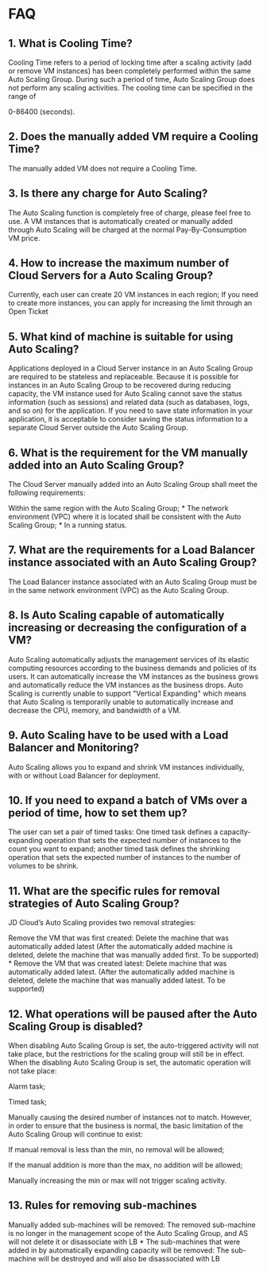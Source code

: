 # **FAQ**

## 1. What is Cooling Time?

Cooling Time refers to a period of locking time after a scaling activity (add or remove VM instances) has been completely performed within the same Auto Scaling Group. During such a period of time, Auto Scaling Group does not perform any scaling activities. The cooling time can be specified in the range of

0-86400
(seconds).

## 2. Does the manually added VM require a Cooling Time?

The manually added VM does not require a Cooling Time.

## 3. Is there any charge for Auto Scaling?

The Auto Scaling function is completely free of charge, please feel free to use.
A VM instances that is automatically created or manually added through Auto Scaling will be charged at the normal Pay-By-Consumption VM price.

## 4. How to increase the maximum number of Cloud Servers for a Auto Scaling Group?

Currently, each user can create 20 VM instances in each region; If you need to create more instances, you can apply for increasing the limit through an Open Ticket

## 5. What kind of machine is suitable for using Auto Scaling?

Applications deployed in a Cloud Server instance in an Auto Scaling Group are required to be stateless and replaceable. Because it is possible for instances in an Auto Scaling Group to be recovered during reducing capacity, the VM instance used for Auto Scaling cannot save the status information (such as sessions) and related data (such as databases, logs, and so on) for the application. If you need to save state information in your application, it is acceptable to consider saving the status information to a separate Cloud Server outside the Auto Scaling Group.

## 6. What is the requirement for the VM manually added into an Auto Scaling Group?

The Cloud Server manually added into an Auto Scaling Group shall meet the following requirements:

Within the same region with the Auto Scaling Group;
* 
The network environment (VPC) where it is located shall be consistent with the Auto Scaling Group;
* 
In a running status.

## 7. What are the requirements for a Load Balancer instance associated with an Auto Scaling Group?

The Load Balancer instance associated with an Auto Scaling Group must be in the same network environment (VPC) as the Auto Scaling Group.

## 8. Is Auto Scaling capable of automatically increasing or decreasing the configuration of a VM?

Auto Scaling automatically adjusts the management services of its elastic computing resources according to the business demands and policies of its users. It can automatically increase the VM instances as the business grows and automatically reduce the VM instances as the business drops. Auto Scaling is currently unable to support "Vertical Expanding" which means that Auto Scaling is temporarily unable to automatically increase and decrease the CPU, memory, and bandwidth of a VM.

## 9. Auto Scaling have to be used with a Load Balancer and Monitoring?

Auto Scaling allows you to expand and shrink VM instances individually, with or without Load Balancer for deployment.

## 10. If you need to expand a batch of VMs over a period of time, how to set them up?

The user can set a pair of timed tasks: One timed task defines a capacity-expanding operation that sets the expected number of instances to the count you want to expand; another timed task defines the shrinking operation that sets the expected number of instances to the number of volumes to be shrink.

## 11. What are the specific rules for removal strategies of Auto Scaling Group?

JD Cloud’s Auto Scaling provides two removal strategies:

Remove the VM that was first created: Delete the machine that was automatically added latest (After the automatically added machine is deleted, delete the machine that was manually added first. To be supported)
* 
Remove the VM that was created latest: Delete machine that was automatically added latest. (After the automatically added machine is deleted, delete the machine that was manually added latest. To be supported)

## 12. What operations will be paused after the Auto Scaling Group is disabled?

When disabling Auto Scaling Group is set, the auto-triggered activity will not take place, but the restrictions for the scaling group will still be in effect.
When the disabling Auto Scaling Group is set, the automatic operation will not take place:


Alarm task;

Timed task;

Manually causing the desired number of instances not to match.
However, in order to ensure that the business is normal, the basic limitation of the Auto Scaling Group will continue to exist:


If manual removal is less than the min, no removal will be allowed;
 
If the manual addition is more than the max, no addition will be allowed;
 
Manually increasing the min or max will not trigger scaling activity.

## 13. Rules for removing sub-machines


Manually added sub-machines will be removed: The removed sub-machine is no longer in the management scope of the Auto Scaling Group, and AS will not delete it or disassociate with LB
* 
The sub-machines that were added in by automatically expanding capacity will be removed: The sub-machine will be destroyed and will also be disassociated with LB
